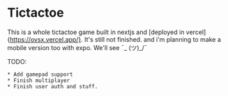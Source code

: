 # Tictactoe

This is a whole tictactoe game built in nextjs and [deployed in vercel]{https://ovsx.vercel.app/}. It's still not finished. and i'm planning to make a mobile version too with expo. We'll see ¯_ (ツ)_/¯ 

TODO:

    * Add gamepad support
    * Finish multiplayer
    * Finish user auth and stuff.
  
